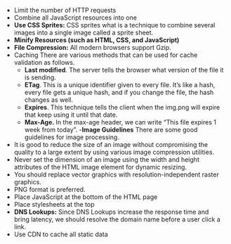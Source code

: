 - Limit the number of HTTP requests
- Combine all JavaScript resources into one
- **Use CSS Sprites:** CSS sprites what is a technique to combine several images into a single image called a sprite sheet.
- **Minify Resources (such as HTML, CSS, and JavaScript)**
- **File Compression:** All modern browsers support Gzip.
- Caching
There are various methods that can be used for cache validation as follows.
	-   **Last modified**. The server tells the browser what version of the file it is sending.
	-   **ETag**. This is a unique identifier given to every file. It’s like a hash, every file gets a unique hash, and if you change the file, the hash changes as well.
	-   **Expires**. This technique tells the client when the img.png will expire that keep using it until that date.
	-   **Max-Age.** In the max-age header, we can write “This file expires 1 week from today”.
-**Image Guidelines**
There are some good guidelines for image processing.
-   It is good to reduce the size of an image without compromising the quality to a large extent by using various image compression utilities.
-   Never set the dimension of an image using the width and height attributes of the HTML image element for dynamic resizing.
-   You should replace vector graphics with resolution-independent raster graphics.
-   PNG format is preferred.
- Place JavaScript at the bottom of the HTML page
- Place stylesheets at the top
- **DNS Lookups:** Since DNS Lookups increase the response time and bring latency, we should resolve the domain name before a user click a link.
- Use CDN to cache all static data